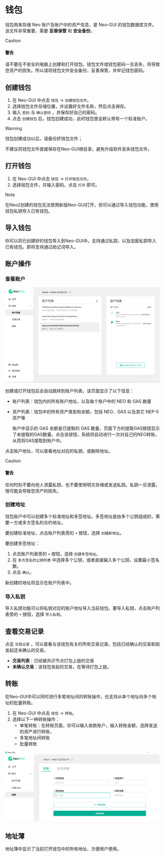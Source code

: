 # 钱包

钱包用来存储 Neo 账户及账户中的资产信息，是 Neo-GUI 的钱包数据库文件。该文件非常重要，需要 **妥善保管** 和 **安全备份**。

> [!CAUTION]
>
> #### 警告
>
> 请不要在不安全的电脑上创建和打开钱包。钱包文件或钱包密码一旦丢失，将导致您资产的损失。所以请将钱包文件安全备份，妥善保管，并牢记钱包密码。
>

## 创建钱包

1. 在 Neo-GUI 中点击 `钱包` -> `创建钱包文件`。
2. 选择钱包文件存储位置，并设置好文件名称，然后点击保存。
3. 输入 `密码` 与 `确认密码` ，并保存好自己的密码。
4. 点击 `创建钱包` 后，钱包创建成功，此时钱包里会默认带有一个标准账户。

> [!Warning]
>
> 钱包创建成功以后，请备份好钱包文件；
>
> 不建议将钱包文件直接保存在Neo-GUI根目录，避免升级软件丢失钱包文件。

## 打开钱包

1. 在 Neo-GUI 中点击 `钱包` -> `打开钱包文件`。
2. 选择钱包文件，并输入密码，点击 `打开` 即可。

> [!Note]
>
> 在Neo2创建的钱包无法使用新版Neo-GUI打开，但可以通过导入钱包功能，使用钱包私钥导入已有钱包。

## 导入钱包

你可以将已创建好的钱包导入到Neo-GUI中。支持通过私钥，以及加密私钥导入已有钱包。即将支持通过助记词导入。

## 账户操作

### 查看账户

![](../assets/guiWallet.png)

创建或打开钱包后会自动跳转到账户列表，该页面显示了以下信息：

- 账户列表：钱包内的所有账户地址，以及每个账户中的 NEO 和 GAS 数量

- 资产列表：钱包中的所有资产类型和余额，包括 NEO、GAS 以及其它 NEP-5 资产等

  账户中显示的 GAS 余额是已提取的 GAS 数量，页面下方的提取GAS按钮显示了未提取的GAS数量。点击该按钮，系统将自动进行一次对自己的NEO转账，从而将GAS提取到账户中。

点击账户地址，可以查看地址对应的私钥，或删除地址。

> [!CAUTION]
>
> #### 警告
>
> 任何时刻不要向他人泄露私钥，也不要使用明文存储或发送私钥。私钥一旦泄露，很可能会导致您资产的损失。

### 创建地址

钱包账户中可以创建多个标准地址和多签地址。多签地址是由多个公钥组成的，需要一方或多方签名的合约地址。

要创建标准地址，点击账户列表旁的 `+` 按钮，选择 `创建新地址`。

要创建多签地址：

1. 点击账户列表旁的 `+` 按钮，选择 `创建多签地址`。
2. 在 `多方签名的公钥列表` 中选择多个公钥，或者直接输入多个公钥，设置最小签名数。
3. 点击 `确认`。

新创建的地址将显示在账户列表中。

### 导入私钥

导入私钥功能可以将私钥对应的账户地址导入当前钱包。要导入私钥，点击账户列表旁的 `+` 按钮，选择 `导入私钥`。

## 查看交易记录

点击 `交易记录` ，可以查看与该钱包有关的所有交易记录。包括已经确认的交易和刚发起还未确认的交易。

+ **交易列表**：已经被共识节点打包上链的交易
+ **未确认交易**：该钱包发起的交易，在等待打包上链。

## 转账

在Neo-GUI中可以同时进行多笔地址间的转账操作，也支持从单个地址向多个地址的批量转账。

1. 在 Neo-GUI 中点击 `钱包` -> `转账`。
2. 选择以下一种转账操作：
   - 单笔转账：在转账页面，你可以输入收款账户，输入转账金额，选择发送的资产进行转账。
   - 多笔地址间转账
   - 批量转账

![](../assets/guiTransfer.png)

## 地址薄

地址簿中显示了当前打开钱包中的所有地址，方便用户使用。
